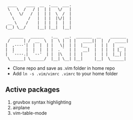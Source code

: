 ```
 ____    ____  __  .___  ___. 
 \   \  /   / |  | |   \/   | 
  \   \/   /  |  | |  \  /  | 
   \      /   |  | |  |\/|  | 
 __ \    /    |  | |  |  |  | 
(__) \__/     |__| |__|  |__| 
                              
  ______   ______   .__   __.  _______  __    _______ 
 /      | /  __  \  |  \ |  | |   ____||  |  /  _____|
|  ,----'|  |  |  | |   \|  | |  |__   |  | |  |  __  
|  |     |  |  |  | |  . `  | |   __|  |  | |  | |_ | 
|  `----.|  `--'  | |  |\   | |  |     |  | |  |__| | 
 \______| \______/  |__| \__| |__|     |__|  \______| 

```

* Clone repo and save as .vim folder in home repo
* Add ```ln -s .vim/vimrc .vimrc``` to your home folder

Active packages
-----------------
1. gruvbox syntax highlighting
2. airplane 
3. vim-table-mode
 
